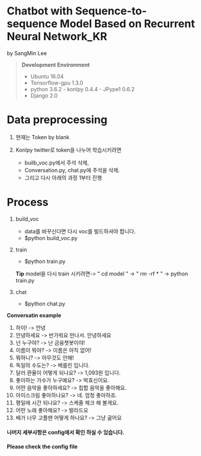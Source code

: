 Chatbot with Sequence-to-sequence Model Based on Recurrent Neural Network_KR
============================================================
by SangMin Lee

>**Development Environment**
> - Ubuntu 16.04
> - Tensorflow-gpu 1.3.0
> - python 3.6.2
    - konlpy 0.4.4
        - JPype1 0.6.2   
> - Django 2.0


# Data preprocessing

1. 현재는 Token by blank

2. Konlpy twitter로 token을 나누어 학습시키려면

   - builb_voc.py에서 주석 삭제,
   - Conversation.py, chat.py에 주석을 삭제.
   - 그리고 다시 아래의 과정 1부터 진행



# Process

1. build_voc

    * data를 바꾸신다면 다시 voc를 빌드하셔야 합니다. 
    * $python build_voc.py


2. train 

    * $python train.py
 
    **Tip**  model을 다시 train 시키려면-> " cd model " -> " rm -rf * " -> python train.py


3. chat

    * $python chat.py
















**Conversatin example** 

1.  하이!
    -> 안녕
2.  안녕하세요
    -> 반가워요 만나서. 안녕하세요
3.  넌 누구야?
    -> 난 금융챗봇이야!
4.  이름이 뭐야?
    -> 이름은 아직 없어!
5.  뭐하니?
    -> 아무것도 안해!
6.  독일의 수도는?
    -> 베를린 입니다.
7.  달러 환율이 어떻게 되나요?
    -> 1,093원 입니다.
8.  좋아하는 가수가 누구예요?
    -> 박효신이요.
9.  어떤 음악을 좋아하세요?
    -> 힙합 음악을 좋아해요.
10. 아이스크림 좋아하나요?
    -> 네. 엄청 좋아하죠.
11. 평일에 시간 되나요?
    -> 스케줄 체크 해 볼게요.
12. 어떤 노래 좋아해요?
    -> 발라드요
13. 배가 너무 고플땐 어떻게 하나요?
    -> 그냥 굶어요


#### 나머지 세부사항은 config에서 확인 하실 수 있습니다. ####
#### Please check the config file ####


